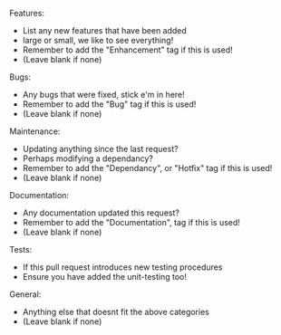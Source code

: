 Features:
- List any new features that have been added
- large or small, we like to see everything!
- Remember to add the "Enhancement" tag if this is used!
- (Leave blank if none)

Bugs:
- Any bugs that were fixed, stick e'm in here!
- Remember to add the "Bug" tag if this is used!
- (Leave blank if none)

Maintenance:
- Updating anything since the last request?
- Perhaps modifying a dependancy?
- Remember to add the "Dependancy", or "Hotfix" tag if this is used!
- (Leave blank if none)

Documentation:
- Any documentation updated this request?
- Remember to add the "Documentation", tag if this is used!
- (Leave blank if none)

Tests:
- If this pull request introduces new testing procedures
- Ensure you have added the unit-testing too!

General:
- Anything else that doesnt fit the above categories
- (Leave blank if none)
